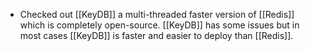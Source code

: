 - Checked out [[KeyDB]] a multi-threaded faster version of [[Redis]] which is completely open-source. [[KeyDB]] has some issues but in most cases [[KeyDB]] is faster and easier to deploy than [[Redis]].